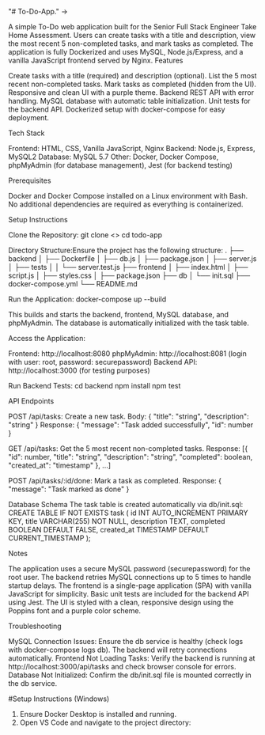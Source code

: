 "# To-Do-App." -> 

A simple To-Do web application built for the Senior Full Stack Engineer Take Home Assessment. Users can create tasks with a title and description, view the most recent 5 non-completed tasks, and mark tasks as completed. The application is fully Dockerized and uses MySQL, Node.js/Express, and a vanilla JavaScript frontend served by Nginx.
Features

Create tasks with a title (required) and description (optional).
List the 5 most recent non-completed tasks.
Mark tasks as completed (hidden from the UI).
Responsive and clean UI with a purple theme.
Backend REST API with error handling.
MySQL database with automatic table initialization.
Unit tests for the backend API.
Dockerized setup with docker-compose for easy deployment.

Tech Stack

Frontend: HTML, CSS, Vanilla JavaScript, Nginx
Backend: Node.js, Express, MySQL2
Database: MySQL 5.7
Other: Docker, Docker Compose, phpMyAdmin (for database management), Jest (for backend testing)

Prerequisites

Docker and Docker Compose installed on a Linux environment with Bash.
No additional dependencies are required as everything is containerized.

Setup Instructions

Clone the Repository:
git clone <>
cd todo-app


Directory Structure:Ensure the project has the following structure:
.
├── backend
│   ├── Dockerfile
│   ├── db.js
│   ├── package.json
│   ├── server.js
│   ├── tests
│   │   └── server.test.js
├── frontend
│   ├── index.html
│   ├── script.js
│   ├── styles.css
│   ├── package.json
├── db
│   └── init.sql
├── docker-compose.yml
└── README.md


Run the Application:
docker-compose up --build


This builds and starts the backend, frontend, MySQL database, and phpMyAdmin.
The database is automatically initialized with the task table.


Access the Application:

Frontend: http://localhost:8080
phpMyAdmin: http://localhost:8081 (login with user: root, password: securepassword)
Backend API: http://localhost:3000 (for testing purposes)


Run Backend Tests:
cd backend
npm install
npm test



API Endpoints

POST /api/tasks: Create a new task.
Body: { "title": "string", "description": "string" }
Response: { "message": "Task added successfully", "id": number }


GET /api/tasks: Get the 5 most recent non-completed tasks.
Response: [{ "id": number, "title": "string", "description": "string", "completed": boolean, "created_at": "timestamp" }, ...]


POST /api/tasks/:id/done: Mark a task as completed.
Response: { "message": "Task marked as done" }



Database Schema
The task table is created automatically via db/init.sql:
CREATE TABLE IF NOT EXISTS task (
  id INT AUTO_INCREMENT PRIMARY KEY,
  title VARCHAR(255) NOT NULL,
  description TEXT,
  completed BOOLEAN DEFAULT FALSE,
  created_at TIMESTAMP DEFAULT CURRENT_TIMESTAMP
);

Notes

The application uses a secure MySQL password (securepassword) for the root user.
The backend retries MySQL connections up to 5 times to handle startup delays.
The frontend is a single-page application (SPA) with vanilla JavaScript for simplicity.
Basic unit tests are included for the backend API using Jest.
The UI is styled with a clean, responsive design using the Poppins font and a purple color scheme.

Troubleshooting

MySQL Connection Issues: Ensure the db service is healthy (check logs with docker-compose logs db). The backend will retry connections automatically.
Frontend Not Loading Tasks: Verify the backend is running at http://localhost:3000/api/tasks and check browser console for errors.
Database Not Initialized: Confirm the db/init.sql file is mounted correctly in the db service.

#Setup Instructions (Windows)
1. Ensure Docker Desktop is installed and running.
2. Open VS Code and navigate to the project directory:

